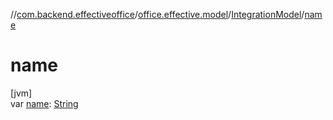 //[com.backend.effectiveoffice](IdeaProjects/labs-office-elevator/effectiveOfficeBackend/documentation/gfm/index.md)/[office.effective.model](IdeaProjects/labs-office-elevator/effectiveOfficeBackend/documentation/gfm/com.backend.effectiveoffice/office.effective.model/index.md)/[IntegrationModel](IdeaProjects/labs-office-elevator/effectiveOfficeBackend/documentation/gfm/com.backend.effectiveoffice/office.effective.model/-integration-model/index.md)/[name](IdeaProjects/labs-office-elevator/effectiveOfficeBackend/documentation/gfm/com.backend.effectiveoffice/office.effective.model/-integration-model/name.md)

# name

[jvm]\
var [name](IdeaProjects/labs-office-elevator/effectiveOfficeBackend/documentation/gfm/com.backend.effectiveoffice/office.effective.model/-integration-model/name.md): [String](https://kotlinlang.org/api/latest/jvm/stdlib/kotlin/-string/index.html)
